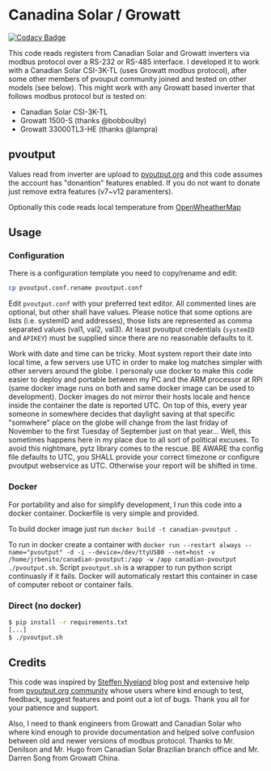 # Canadina Solar / Growatt

[![Codacy Badge](https://api.codacy.com/project/badge/Grade/1a8b27961c904e8093f5adaa40ca8e8f)](https://app.codacy.com/app/jrbenito/canadianSolar-pvoutput?utm_source=github.com&utm_medium=referral&utm_content=jrbenito/canadianSolar-pvoutput&utm_campaign=Badge_Grade_Dashboard)

This code reads registers from Canadian Solar and Growatt inverters via modbus protocol over a RS-232 or RS-485 interface.
I developed it to work with a Canadian Solar CSI-3K-TL (uses Growatt modbus protocol), after some other members of pvouput community joined and tested on other models (see below). This might work with any Growatt based inverter that follows modbus protocol but is tested on:

* Canadian Solar CSI-3K-TL
* Growatt 1500-S (thanks @bobboulby)
* Growatt 33000TL3-HE (thanks @lampra)

## pvoutput

Values read from inverter are upload to [pvoutput.org](https://pvoutput.org) and this code assumes the account has "donantion" features enabled.
If you do not want to donate just remove extra features (v7~v12 paramenters).

Optionally this code reads local temperature from [OpenWheatherMap](https://openweathermap.org)

## Usage

### Configuration

There is a configuration template you need to copy/rename and edit:

```bash
cp pvoutput.conf.rename pvoutput.conf
```

Edit `pvoutput.conf` with your preferred text editor. All commented lines are optional, but other shall have values. Please notice that some options are lists (i.e. systemID and addresses), those lists are represented as comma separated values (val1, val2, val3). At least pvoutput credentials (`systemID` and `APIKEY`) must be supplied since there are no reasonable defaults to it.

Work with date and time can be tricky. Most system report their date into local time, a few servers use UTC in order to make log matches simpler with other servers around the globe. I personaly use docker to make this code easier to deploy and portable between my PC and the ARM processor at RPi (same docker image runs on both and same docker image can be used to development). Docker images do not mirror their hosts locale and hence inside the container the date is reported UTC. On top of this, every year someone in somewhere decides that daylight saving at that specific "somwhere" place on the globe will change from the last friday of November to the first Tuesday of September just on that year... Well, this sometimes happens here in my place due to all sort of political excuses. To avoid this nightmare, pytz library comes to the rescue. BE AWARE tha config file defaults to UTC, you SHALL provide your correct timezone or configure pvoutput webservice as UTC. Otherwise your report will be shifted in time.

### Docker

For portability and also for simplify development, I run this code into a docker container. Dockerfile is very simple and provided.

To build docker image just run `docker build -t canadian-pvoutput .`

To run in docker create a container with `docker run --restart always --name="pvoutput" -d -i --device=/dev/ttyUSB0 --net=host -v /home/jrbenito/canadian-pvoutput:/app -w /app canadian-pvoutput ./pvoutput.sh`. Script `pvoutput.sh` is a wrapper to run python script continuasly if it fails. Docker will automaticaly restart this container in case of computer reboot or container fails.

### Direct (no docker)

```bash
$ pip install -r requirements.txt
[...]
$ ./pvoutput.sh
```

## Credits

This code was inspired by [Steffen Nyeland](http://fixedbycode.blogspot.com/2014/04/how-to-upload-data-from-growatt.html) blog post and extensive help from [pvoutput.org community](https://forum.pvoutput.org/t/help-required-uploading-growatt-inverter-to-pvoutput/552) whose users where kind enough to test, feedback, suggest features and point out a lot of bugs. Thank you all for your patience and support.

Also, I need to thank engineers from Growatt and Canadian Solar who where kind enough to provide documentation and helped solve confusion between old and newer versions of modbus protocol. Thanks to Mr. Denilson and Mr. Hugo from Canadian Solar Brazilian branch office and Mr. Darren Song from Growatt China.